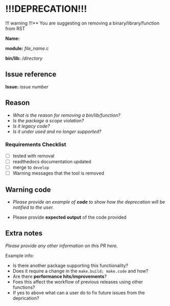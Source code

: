 # !!!DEPRECATION!!!

!!! warning !!!** You are suggesting on removing a binary/library/function from RST

**Name:** 

**module:** *file_name.c*

**bin/lib:** */directory*

## Issue reference

**Issue:** *issue number*

## Reason

- *What is the reason for removing a bin/lib/function?*
- *Is the package a scope violation?*
- *Is it legacy code?* 
- *Is it under used and no longer supported?*

### Requirements Checklist

- [ ] tested with removal
- [ ] readthedocs documentation updated
- [ ] merge to `develop`
- [ ] Warning messages that the tool is removed

## Warning code

- *Please provide an example of **code** to show how the deprecation will be notified to the user.*

- Please provide **expected output** of the code provided

## Extra notes

*Please provide any other information on this PR here.*

Example info: 
- Is there another package supporting this functionality?
- Does it require a change in the `make.build; make.code` and how?
- Are there **performance hits/improvements**?
- Foes this affect the workflow of previous releases using other functions?
- If yes to above what can a user do to fix future issues from the deprication? 
